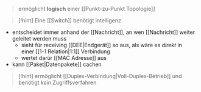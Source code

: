 > ermöglicht **logisch** einer [[Punkt-zu-Punkt Topologie]]

> [!hint] Eine [[Switch]] benötigt intelligenz

- entscheidet immer anhand der [[Nachricht]], an wen [[Nachricht]] weiter geleitet werden muss
	- sieht für receiving [[DEE|Endgerät]] so aus, als wäre es _direkt_ in einer [[1-1 Relation|1:1]] Verbindung
	- wertet darür [[MAC Adresse]] aus
- kann [[Paket|Datenpakete]] cachen

> [!hint] ermöglicht [[Duplex-Verbindung|Voll-Duplex-Betrieb]] und benötigt _kein_ Zugriffsverfahren

